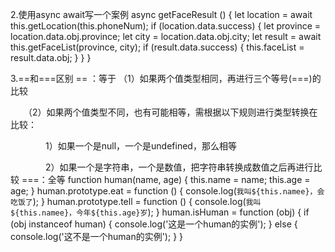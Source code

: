 2.使用async await写一个案例
async getFaceResult () {
let location = await this.getLocation(this.phoneNum);
 if (location.data.success) {
    let province = location.data.obj.province;
    let city = location.data.obj.city;
    let result = await this.getFaceList(province, city);
       if (result.data.success) {
          this.faceList = result.data.obj;
        }
    }
}

3.==和===区别
== ：等于
（1）如果两个值类型相同，再进行三个等号(===)的比较

　　（2）如果两个值类型不同，也有可能相等，需根据以下规则进行类型转换在比较：

　　　　1）如果一个是null，一个是undefined，那么相等

　　　　2）如果一个是字符串，一个是数值，把字符串转换成数值之后再进行比较
===：全等
function human(name, age) {
  this.name = name;
  this.age = age;
}
human.prototype.eat = function () {
  console.log(`我叫${this.namee}，会吃饭了`);
}
human.prototype.tell = function () {
  console.log(`我叫${this.namee}，今年${this.age}岁`);
}
human.isHuman = function (obj) {
  if (obj instanceof human) {
    console.log('这是一个human的实例');
  } else {
    console.log('这不是一个human的实例');
  }
}